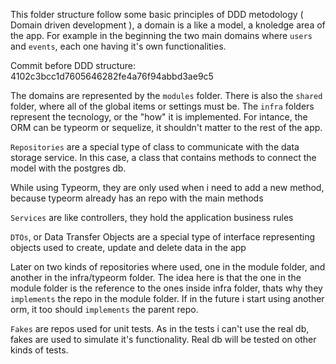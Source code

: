This folder structure follow some basic principles of DDD metodology ( Domain driven development ),
a domain is a like a model, a knoledge area of the app. For example in the beginning
the two main domains where `users` and `events`, each one having it's own functionalities.

Commit before DDD structure: 4102c3bcc1d7605646282fe4a76f94abbd3ae9c5

The domains are represented by the `modules` folder. There is also the `shared` folder, where
all of the global items or settings must be. The `infra` folders represent the tecnology,
or the "how" it is implemented. For intance, the ORM can be typeorm or sequelize, it shouldn't
matter to the rest of the app.

`Repositories` are a special type of class to communicate with the data storage
service. In this case, a class that contains methods to connect the model with
the postgres db.

While using Typeorm, they are only used when i need to add a new method, because
typeorm already has an repo with the main methods

`Services` are like controllers, they hold the application business rules

`DTOs`, or Data Transfer Objects are a special type of interface representing
objects used to create, update and delete data in the app

Later on two kinds of repositories where used, one in the module folder, and
another in the infra/typeorm folder. The idea here is that the one in the module
folder is the reference to the ones inside infra folder, thats why they `implements`
the repo in the module folder. If in the future i start using another orm, it too
should `implements` the parent repo.

`Fakes` are repos used for unit tests. As in the tests i can't use the real db,
fakes are used to simulate it's functionality. Real db will be tested on other
kinds of tests.

